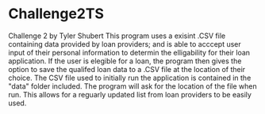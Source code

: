 # Challenge2TS
 Challenge 2 by Tyler Shubert
This program uses a exisint .CSV file containing data provided by loan providers; and is able to acccept user input of their personal information to determin the elligability for their loan application.
If the user is elegible for a loan, the program then gives the option to save the qualifed loan data to a .CSV file at the location of their choice. 
The CSV file used to initially run the application is contained in the "data" folder included. The program will ask for the location of the file when run. This allows for a reguarly updated list from loan providers to be easily used. 